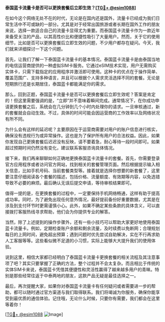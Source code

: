 **泰国蓝卡流量卡是否可以更换套餐后立即生效？[[TG💪+ @esim1088](https://t.me/s/esim1088)]**

在如今这个网络无处不在的时代，无论是在国内还是国外，流量卡已经成为我们日常生活中不可或缺的一部分。尤其是对于经常出国旅游或者长期在国外工作的朋友来说，选择一款适合自己的流量卡显得尤为重要。而泰国蓝卡流量卡作为一款近年来备受关注的产品，以其高性价比和便捷性吸引了大量用户。然而，关于它的使用细节，比如是否可以更换套餐后立即生效的问题，不少用户都存在疑问。今天，我们就来详细探讨一下这个问题。

首先，让我们了解一下泰国蓝卡流量卡的基本情况。泰国蓝卡流量卡是由泰国当地的电信运营商提供的一种虚拟SIM卡服务。它通过eSIM技术实现，用户无需购买实体卡，只需下载指定的应用程序并激活即可使用。这种卡的优点在于操作简单、覆盖范围广、支持多种语言，并且可以根据个人需求灵活选择不同的套餐。无论是短期旅行还是长期居住，泰国蓝卡都能满足你的需求。

那么，回到正题，泰国蓝卡流量卡是否可以更换套餐后立即生效呢？答案是肯定的！但这里需要强调的是，“立即”并不意味着瞬间完成。通常情况下，在你成功申请更换套餐之后，系统会在几分钟到几个小时内处理你的请求。一旦审核通过，新的套餐就会自动生效。不过，具体的时间可能会因运营商的工作效率以及网络状况有所不同。

为什么会有这样的延迟呢？主要原因在于运营商需要对用户的账户信息进行核实，确保没有违规行为或异常操作。这也是为了保护所有用户的合法权益。因此，如果你发现自己更换套餐后迟迟没有反映，请不要着急，耐心等待一段时间即可。如果超过预期时间仍然没有变化，建议联系客服咨询具体情况。

接下来，我们再来聊聊如何正确地更换泰国蓝卡流量卡的套餐。首先，你需要登录官方应用程序或者访问官方网站，找到相关的套餐管理页面。然后根据提示输入相关信息，比如手机号码、当前套餐类型等。接着就是选择你想要的新套餐了，这里要注意仔细阅读各个套餐的描述，包括价格、流量额度、有效期等内容，以免选错导致不必要的麻烦。最后确认无误后提交申请，等待审核结果即可。

值得一提的是，在更换套餐的过程中，一定要保持手机网络畅通，这样有助于提高成功率。同时，为了避免出现任何意外情况，最好提前备份好重要数据，尤其是在涉及到支付环节时更需谨慎小心。此外，如果不确定某些条款的具体含义，可以直接拨打客服热线寻求帮助，他们会为你提供专业的解答。

当然，除了上述提到的操作步骤外，还有一些小技巧可以帮助大家更好地使用泰国蓝卡流量卡。例如，定期检查账户余额和剩余流量，及时续费以免断网；合理规划每日的上网时间，避免超出预算；遇到问题时优先尝试自助解决，实在不行再求助人工客服等等。这些看似微不足道的小习惯，实际上能够大大提升我们的使用体验。

说到这里，相信大家都已经明白了泰国蓝卡流量卡更换套餐的相关流程及其注意事项了吧？其实只要掌握了正确的方法，整个过程并不会太复杂。而且相比于传统的实体SIM卡来说，泰国蓝卡凭借其便捷性和灵活性赢得了越来越多用户的青睐。特别是那些经常往返于中泰两地的朋友，这款产品无疑是最佳选择之一。

最后，再次提醒大家，如果你对泰国蓝卡流量卡有任何疑问或者需要进一步的帮助，都可以随时通过官方渠道与我们取得联系。我们将竭诚为你服务，确保你能享受到最优质的通信体验。记住哦，无论什么时候，只要你有需要，我们都会在这里等着你！

[[TG💪+ @esim1088](https://t.me/s/esim1088) ![Image](https://i.postimg.cc/4NQfJmqS/Snipaste-2025-05-13-00-14-12.png)]